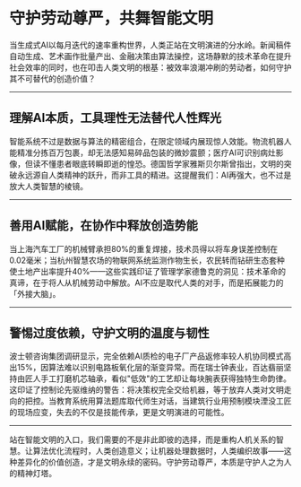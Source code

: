 # 守护劳动尊严，共舞智能文明

当生成式AI以每月迭代的速率重构世界，人类正站在文明演进的分水岭。新闻稿件自动生成、艺术画作批量产出、金融决策由算法操控，这场静默的技术革命在提升社会效率的同时，也在叩击人类文明的根基：被效率浪潮冲刷的劳动者，如何守护其不可替代的创造价值？

---

## 理解AI本质，工具理性无法替代人性辉光

智能系统不过是数据与算法的精密组合，在限定领域内展现惊人效能。物流机器人能精准分拣百万包裹，却无法感知易碎品包装的微妙震颤；医疗AI可识别病灶影像，但读不懂患者眼底转瞬即逝的惶恐。德国哲学家雅斯贝尔斯曾指出，文明的突破永远源自人类精神的跃升，而非工具的精进。这提醒我们：AI再强大，也不过是放大人类智慧的棱镜。

---

## 善用AI赋能，在协作中释放创造势能

当上海汽车工厂的机械臂承担80%的重复焊接，技术员得以将车身误差控制在0.02毫米；当杭州智慧农场的物联网系统监测作物生长，农民转而钻研生态套种使土地产出率提升40%——这些实践印证了管理学家德鲁克的洞见：技术革命的真谛，在于将人从机械劳动中解放。AI不应是取代人类的对手，而是拓展能力的「外接大脑」。

---

## 警惕过度依赖，守护文明的温度与韧性

波士顿咨询集团调研显示，完全依赖AI质检的电子厂产品返修率较人机协同模式高出15%，因算法难以识别电路板氧化层的渐变异常。而在瑞士钟表业，百达翡丽坚持由匠人手工打磨机芯轴承，看似"低效"的工艺却让每块腕表获得独特生命韵律。这印证了控制论先驱维纳的警告：将决策权完全交给机器，等于放弃人类对文明走向的把控。当教育系统用算法题库取代师生对话，当建筑行业用预制模块湮没工匠的现场应变，失去的不仅是技能传承，更是文明演进的可能性。

---

站在智能文明的入口，我们需要的不是非此即彼的选择，而是重构人机关系的智慧。让算法优化流程时，人类创造意义；让机器处理数据时，人类编织故事——这种差异化的价值创造，才是文明永续的密码。守护劳动尊严，本质是守护人之为人的精神灯塔。